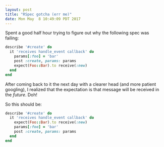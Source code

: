 ```yaml
---
layout: post
title: "RSpec gotcha (err me)"
date: Mon May  8 10:49:09 PDT 2017
---
```


Spent a good half hour trying to figure out why the following spec was failing:

```ruby
describe '#create' do
  it 'receives handle_event callback' do
    params[:foo] = 'bar'
    post :create, params: params
    expect(Foo::Bar).to receive(:new)
  end
end
```

After coming back to it the next day with a clearer head (and more patient
googling), I realized that the expectation is that message will be received
in the _future_. Doh!

So this should be:

```ruby
describe '#create' do
  it 'receives handle_event callback' do
    expect(Foo::Bar).to receive(:new)
    params[:foo] = 'bar'
    post :create, params: params
  end
end
```
